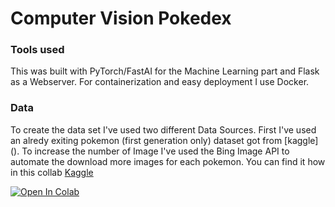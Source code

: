 # Computer Vision Pokedex

### Tools used

This was built with PyTorch/FastAI for the Machine Learning part and Flask as a Webserver. For containerization and easy deployment I use Docker. 

### Data

To create the data set I've used two different Data Sources. First I've used an alredy exiting pokemon (first generation only) dataset got from [kaggle] (). To increase the number of Image I've used the Bing Image API to automate the download more images for each pokemon. You can find it how in this collab [Kaggle](https://www.kaggle.com/lantian773030/pokemonclassification)


[![Open In Colab](https://colab.research.google.com/assets/colab-badge.svg)](https://colab.research.google.com/drive/1NyRL1KD4CikfH5eY0gGzva_Tm8uQOw0A)

